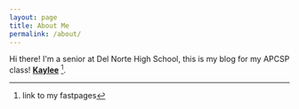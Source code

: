 ```yaml
---
layout: page
title: About Me
permalink: /about/
---
```


Hi there! I'm a senior at Del Norte High School, this is my blog for my APCSP class! **[Kaylee](https://kayleehou.github.io/myproject/)** [^1].



[^1]:link to my fastpages
